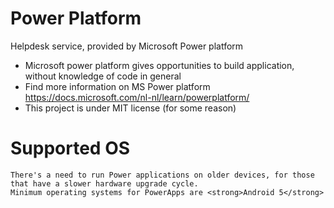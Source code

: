 # Power Platform 
Helpdesk service, provided by Microsoft Power platform

  * Microsoft power platform gives opportunities to build application, without knowledge of code in general
  * Find more information on MS Power platform https://docs.microsoft.com/nl-nl/learn/powerplatform/ 
  * This project is under MIT license (for some reason)
  
 
 # Supported OS
 
    There's a need to run Power applications on older devices, for those that have a slower hardware upgrade cycle.
    Minimum operating systems for PowerApps are <strong>Android 5</strong> 
  
  

